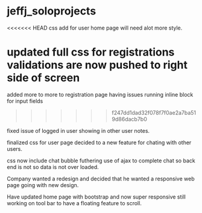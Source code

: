 # jeffj_soloprojects
<<<<<<< HEAD
css add for user home page will need alot more style. 

updated full css for registrations validations are now pushed to right side of screen 
=======
added more to more to registration page having issues running inline block for input fields
>>>>>>> f247dd1dad32f078f7f0ae2a7ba519d86dacb7b0

fixed issue of logged in user showing in other user notes. 

finalized css for user page decided to a new feature for chating with other users.
 
css now include chat bubble futhering use of ajax to complete chat so back end is not so data is not over loaded. 

Company wanted a redesign and decided that he wanted a responsive web page going with new design.

Have updated home page with bootstrap and now super responsive still working on tool bar to have a floating feature to scroll. 


